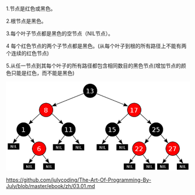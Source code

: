 1.节点是红色或黑色。

2.根节点是黑色。

3.每个叶子节点都是黑色的空节点（NIL节点）。

4 每个红色节点的两个子节点都是黑色。(从每个叶子到根的所有路径上不能有两个连续的红色节点)

5.从任一节点到其每个叶子的所有路径都包含相同数目的黑色节点(增加节点的颜色只能是红色，而不能是黑色)

![红黑树](1.png)

https://github.com/julycoding/The-Art-Of-Programming-By-July/blob/master/ebook/zh/03.01.md